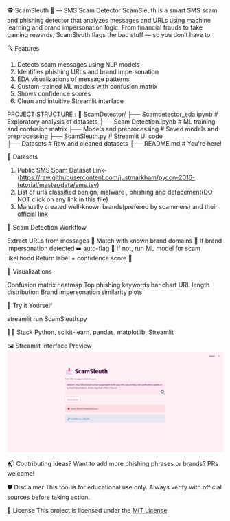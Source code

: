 🕵️ ScamSleuth 💬 — SMS Scam Detector
ScamSleuth is a smart SMS scam and phishing detector that analyzes messages and URLs using machine learning and brand impersonation logic. From financial frauds to fake gaming rewards, ScamSleuth flags the bad stuff — so you don’t have to.

🔍 Features
1.  Detects scam messages using NLP models
2.  Identifies phishing URLs and brand impersonation
3.  EDA visualizations of message patterns
4.  Custom-trained ML models with confusion matrix
5.  Shows confidence scores 
6.  Clean and intuitive Streamlit interface

PROJECT STRUCTURE :
📁 ScamDetector/
├── Scamdetector_eda.ipynb     # Exploratory analysis of datasets
├── Scam Detection.ipynb       # ML training and confusion matrix
├── Models and preprocessing   # Saved models and preprocessing
├── ScamSleuth.py              # Streamlit UI code          
├── Datasets                   # Raw and cleaned datasets
├── README.md                  # You're here!

🧪 Datasets

1. Public SMS Spam Dataset Link-(https://raw.githubusercontent.com/justmarkham/pycon-2016-tutorial/master/data/sms.tsv)
2. List of urls classified benign, malware , phishing and defacement(DO NOT click on any link in this file)
3. Manually created well-known brands(prefered by scammers) and their official link

🚨 Scam Detection Workflow

Extract URLs from messages 🔗
Match with known brand domains 👔
If brand impersonation detected ➡️ auto-flag 🚩
If not, run ML model for scam likelihood 
Return label + confidence score 🎯

📸 Visualizations

Confusion matrix heatmap
Top phishing keywords bar chart
URL length distribution
Brand impersonation similarity plots

🚀 Try it Yourself

streamlit run ScamSleuth.py

🧑‍💻 Stack
Python, scikit-learn, pandas, matplotlib, Streamlit

🖼️ Streamlit Interface Preview
![ScamSleuth Streamlit Screenshot](screenshots/streamlit_app.png)


📬 Contributing
Ideas? Want to add more phishing phrases or brands? PRs welcome!

🛡️ Disclaimer
This tool is for educational use only. Always verify with official sources before taking action.

🧾 License
This project is licensed under the [MIT License](LICENSE).
 








